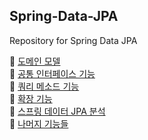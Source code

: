 ## Spring-Data-JPA
Repository for Spring Data JPA


🎀 [도메인 모델](notes%2F%EB%8F%84%EB%A9%94%EC%9D%B8%20%EB%AA%A8%EB%8D%B8.md)     
🎀 [공통 인터페이스 기능](notes%2F%EA%B3%B5%ED%86%B5%20%EC%9D%B8%ED%84%B0%ED%8E%98%EC%9D%B4%EC%8A%A4%20%EA%B8%B0%EB%8A%A5.md)    
🎀 [쿼리 메소드 기능](notes%2F%EC%BF%BC%EB%A6%AC%20%EB%A9%94%EC%86%8C%EB%93%9C%20%EA%B8%B0%EB%8A%A5.md)  
🎀 [확장 기능](notes%2F%ED%99%95%EC%9E%A5%20%EA%B8%B0%EB%8A%A5.md)    
🎀 [스프링 데이터 JPA 분석](notes%2F%EC%8A%A4%ED%94%84%EB%A7%81%20%EB%8D%B0%EC%9D%B4%ED%84%B0%20JPA%20%EB%B6%84%EC%84%9D.md)     
🎀 [나머지 기능들](notes%2F%EB%82%98%EB%A8%B8%EC%A7%80%20%EA%B8%B0%EB%8A%A5%EB%93%A4.md)
